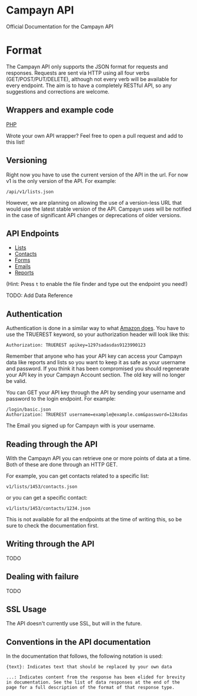Campayn API
===========

Official Documentation for the Campayn API

Format
======

The Campayn API only supports the JSON format for requests and responses. Requests are sent via HTTP using all four verbs (GET/POST/PUT/DELETE), although not every verb will be available for every endpoint. The aim is to have a completely RESTful API, so any suggestions and corrections are welcome.

Wrappers and example code
-------------------------

[PHP](https://github.com/MiroslavMerinsky/Campayn)

Wrote your own API wrapper? Feel free to open a pull request and add to this list!


Versioning
----------

Right now you have to use the current version of the API in the url. For now v1 is the only version of the API. For example:
    
    /api/v1/lists.json
    
However, we are planning on allowing the use of a version-less URL that would use the latest stable version of the API. Campayn uses will be notified in the case of significant API changes or deprecations of older versions.



API Endpoints
-------------------

* [Lists](https://github.com/nebojsac/Campayn-API/blob/master/endpoints/lists.md)
* [Contacts](https://github.com/nebojsac/Campayn-API/blob/master/endpoints/contacts.md)
* [Forms](https://github.com/nebojsac/Campayn-API/blob/master/endpoints/forms.md)
* [Emails](https://github.com/nebojsac/Campayn-API/blob/master/endpoints/emails.md)
* [Reports](https://github.com/nebojsac/Campayn-API/blob/master/endpoints/reports.md)


(Hint: Press `t` to enable the file finder and type out the endpoint you need!)

TODO: Add Data Reference


Authentication
--------------

Authentication is done in a similar way to what [Amazon does](http://docs.aws.amazon.com/AmazonS3/2006-03-01/dev/RESTAuthentication.html). You have to use the TRUEREST keyword, so your authorization header will look like this:

    Authorization: TRUEREST apikey=1297sadasdas9123990123


Remember that anyone who has your API key can access your Campayn data like reports and lists so you want to keep it as safe as your username and password. If you think it has been compromised you should regenerate your API key in your Campayn Account section. The old key will no longer be valid.

You can GET your API key through the API by sending your username and password to the login endpoint. For example:

    /login/basic.json
    Authorization: TRUEREST username=example@example.com&password=12Asdas
    
The Email you signed up for Campayn with is your username.
    
    
Reading through the API
-----------------------

With the Campayn API you can retrieve one or more points of data at a time. Both of these are done through an HTTP GET.

For example, you can get contacts related to a specific list:
   
    v1/lists/1453/contacts.json
   
or you can get a specific contact:
   
    v1/lists/1453/contacts/1234.json
    
This is not available for all the endpoints at the time of writing this, so be sure to check the documentation first.


Writing through the API
-----------------------

TODO

Dealing with failure
--------------------

TODO


SSL Usage
---------

The API doesn't currently use SSL, but will in the future.


Conventions in the API documentation
------------------------------------

In the documentation that follows, the following notation is used:

    {text}: Indicates text that should be replaced by your own data

    ...: Indicates content from the response has been elided for brevity in documentation. See the list of data responses at the end of the page for a full description of the format of that response type.
